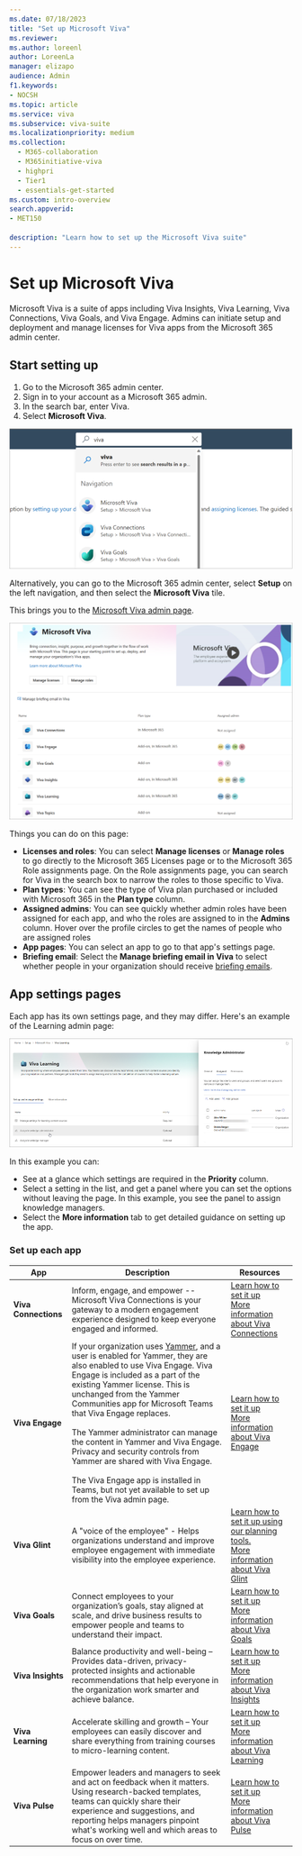 ```yaml
---
ms.date: 07/18/2023
title: "Set up Microsoft Viva"
ms.reviewer: 
ms.author: loreenl
author: LoreenLa
manager: elizapo
audience: Admin
f1.keywords:
- NOCSH
ms.topic: article
ms.service: viva
ms.subservice: viva-suite
ms.localizationpriority: medium
ms.collection:
  - M365-collaboration
  - M365initiative-viva
  - highpri
  - Tier1
  - essentials-get-started
ms.custom: intro-overview
search.appverid:
- MET150

description: "Learn how to set up the Microsoft Viva suite"
---
```

# Set up Microsoft Viva

Microsoft Viva is a suite of apps including Viva Insights, Viva Learning, Viva Connections, Viva Goals, and Viva Engage. Admins can initiate setup and deployment and manage licenses for Viva apps from the Microsoft 365 admin center.

## Start setting up

1. Go to the Microsoft 365 admin center.
2. Sign in to your account as a Microsoft 365 admin.
3. In the search bar, enter Viva.
4. Select **Microsoft Viva**.

![Search for Viva](media\vivasearchscreenshot.png)

Alternatively, you can go to the Microsoft 365 admin center, select **Setup** on the left navigation, and then select the **Microsoft Viva** tile.

This brings you to the [Microsoft Viva admin page](https://admin.microsoft.com/Adminportal/Home?source=applauncher#/featureexplorer/collections/VivaExperiences).

[![Screenshot of the Viva admin page.](media/viva-new-admin.png)](media/viva-new-admin.png#lightbox)

Things you can do on this page:

- **Licenses and roles**:  You can select **Manage licenses** or **Manage roles** to go directly to the Microsoft 365 Licenses page or to the Microsoft 365 Role assignments page. On the Role assignments page, you can search for Viva in the search box to narrow the roles to those specific to Viva.
- **Plan types**:  You can see the type of Viva plan purchased or included with Microsoft 365 in the **Plan type** column.
- **Assigned admins**:  You can see quickly whether admin roles have been assigned for each app, and who the roles are assigned to in the **Admins** column. Hover over the profile circles to get the names of people who are assigned roles
- **App pages**:  You can select an app to go to that app's settings page.
- **Briefing email**: Select the **Manage briefing email in Viva** to select whether people in your organization should receive [briefing emails](/viva/insights/personal/Briefing/be-overview?WT.mc_id=365AdminCSH_inproduct).

## App settings pages

Each app has its own settings page, and they may differ.  Here's an example of the Learning admin page:

![Viva learn page](media/learn-admin.png)

In this example you can:

- See at a glance which settings are required in the **Priority** column.
- Select a setting in the list, and get a panel where you can set the options without leaving the page. In this example, you see the panel to assign knowledge managers.
- Select the **More information** tab to get detailed guidance on setting up the app.

### Set up each app

|App|Description|Resources|
|-|-|-|
|**Viva Connections**|Inform, engage, and empower -- Microsoft Viva Connections is your gateway to a modern engagement experience designed to keep everyone engaged and informed.|[Learn how to set it up](/sharepoint/guide-to-setting-up-viva-connections)<br>[More information about Viva Connections](/sharepoint/viva-connections-overview)|
|**Viva Engage**|If your organization uses [Yammer](/yammer), and a user is enabled for Yammer, they are also enabled to use Viva Engage. Viva Engage is included as a part of the existing Yammer license. This is unchanged from the Yammer Communities app for Microsoft Teams that Viva Engage replaces.<br><br>The Yammer administrator can manage the content in Yammer and Viva Engage. Privacy and security controls from Yammer are shared with Viva Engage.<br><br>The Viva Engage app is installed in Teams, but not yet available to set up from the Viva admin page.|[Learn how to set it up](/viva/engage/setup)<br>[More information about Viva Engage](/viva/engage/overview)|
|**Viva Glint**|A "voice of the employee" - Helps organizations understand and improve employee engagement with immediate visibility into the employee experience.|[Learn how to set it up using our planning tools.](https://go.microsoft.com/fwlink/?linkid=2238616)<br>[More information about Viva Glint](https://go.microsoft.com/fwlink/?linkid=2238526)|
|**Viva Goals**|Connect employees to your organization’s goals, stay aligned at scale, and drive business results to empower people and teams to understand their impact.|[Learn how to set it up](/viva/goals/log-in-create-and-join-organizations)<br>[More information about Viva Goals](/viva/goals/intro-to-ms-viva-goals)|
|**Viva Insights**|Balance productivity and well-being – Provides data-driven, privacy-protected insights and actionable recommendations that help everyone in the organization work smarter and achieve balance.|[Learn how to set it up](/viva/insights/advanced/setup-maint/setup-overview)<br>[More information about Viva Insights](/viva/insights/introduction)|
|**Viva Learning**|Accelerate skilling and growth – Your employees can easily discover and share everything from training courses to micro-learning content.|[Learn how to set it up](/microsoft-365/learning/set-up-teams-admin-center)<br>[More information about Viva Learning](/microsoft-365/learning)|
|**Viva Pulse**|Empower leaders and managers to seek and act on feedback when it matters. Using research-backed templates, teams can quickly share their experience and suggestions, and reporting helps managers pinpoint what's working well and which areas to focus on over time.|[Learn how to set it up](/viva/pulse/setup-admin-access/set-up-in-app-pulse-experience)<br>[More information about Viva Pulse](/viva/pulse/introduction-to-viva-pulse)|
